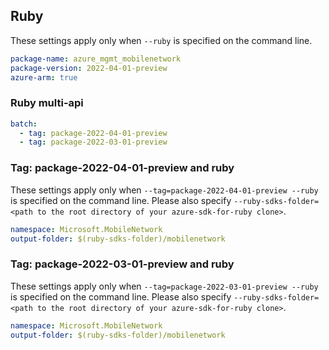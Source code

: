 ## Ruby

These settings apply only when `--ruby` is specified on the command line.

```yaml
package-name: azure_mgmt_mobilenetwork
package-version: 2022-04-01-preview
azure-arm: true
```

### Ruby multi-api

``` yaml $(ruby) && $(multiapi)
batch:
  - tag: package-2022-04-01-preview
  - tag: package-2022-03-01-preview
```

### Tag: package-2022-04-01-preview and ruby

These settings apply only when `--tag=package-2022-04-01-preview --ruby` is specified on the command line.
Please also specify `--ruby-sdks-folder=<path to the root directory of your azure-sdk-for-ruby clone>`.

```yaml $(tag) == 'package-2022-04-01-preview' && $(ruby)
namespace: Microsoft.MobileNetwork
output-folder: $(ruby-sdks-folder)/mobilenetwork
```

### Tag: package-2022-03-01-preview and ruby

These settings apply only when `--tag=package-2022-03-01-preview --ruby` is specified on the command line.
Please also specify `--ruby-sdks-folder=<path to the root directory of your azure-sdk-for-ruby clone>`.

```yaml $(tag) == 'package-2022-03-01-preview' && $(ruby)
namespace: Microsoft.MobileNetwork
output-folder: $(ruby-sdks-folder)/mobilenetwork
```
